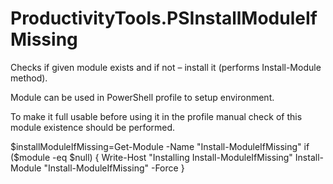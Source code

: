 # ProductivityTools.PSInstallModuleIfMissing
Checks if given module exists and if not – install it (performs Install-Module method).

Module can be used in PowerShell profile to setup environment.

To make it full usable before using it in the profile manual check of this module existence should be performed.



$installModuleIfMissing=Get-Module -Name "Install-ModuleIfMissing"
if ($module -eq $null)
{
	Write-Host "Installing Install-ModuleIfMissing"
	Install-Module "Install-ModuleIfMissing" -Force
}